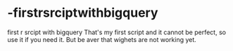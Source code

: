 # -firstrsrciptwithbigquery
first r srcipt with bigquery
That's my first script and it cannot be perfect, so use it if you need it. But be aver that wighets are not working yet.
